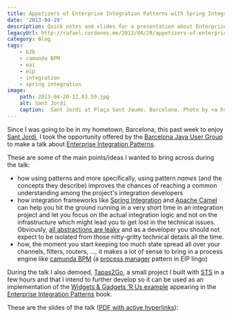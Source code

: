 ```yaml
---
title: Appetizers of Enterprise Integration Patterns with Spring Integration
date: '2013-04-29'
description: Quick notes and slides for a presentation about Enterprise Integration Patterns.
legacyUrl: http://rafael.cordones.me/2013/04/29/appetizers-of-enterprise-integration-patterns-with-spring-integration/
category: Blog
tags: 
    - b2b
    - camunda BPM
    - eai
    - eip
    - integration
    - spring integration
image:
    path: 2013-04-20-12.03.59.jpg
    alt: Sant Jordi
    caption:  Sant Jordi at Plaça Sant Jaume. Barcelona. Photo by <a href="http://rafael.cordones.me">Rafael Cordones</a>.
---
```

 
Since I was going to be in my hometown, Barcelona, this past week to enjoy <a href="http://en.wikipedia.org/wiki/Saint_George's_Day#Catalonia">Sant Jordi</a>, I took the opportunity offered by the <a href="http://www.barcelonajug.org/">Barcelona Java User Group</a> to make a talk about <a href="http://www.eaipatterns.com/">Enterprise Integration Patterns</a>.

These are some of the main points/ideas I wanted to bring across during the talk: 
<ul>
	<li>how using patterns and more specifically, using pattern <em>names</em> (and the concepts they describe) improves the chances of reaching a common understanding among the project's integration developers</li>
	<li>how integration frameworks like <a href="http://www.springsource.org/spring-integration">Spring Integration</a> and <a href="http://camel.apache.org/">Apache Camel</a> can help you hit the ground running in a very short time in an integration project and let you focus on the actual integration logic and not on the infrastructure which might lead you to get lost in the technical issues. Obviously, <a href="http://www.joelonsoftware.com/articles/LeakyAbstractions.html">all abstractions are leaky</a> and as a developer you should not expect to be isolated from those nitty-gritty technical details all the time.</li>
<li>how, the moment you start keeping too much state spread all over your channels, filters, routers, ..., it makes a lot of sense to bring in a process engine like <a href="http://camunda.org/">camunda BPM</a> (a <a href="http://www.enterpriseintegrationpatterns.com/ProcessManager.html">process manager</a> pattern in EIP lingo) </li>
</ul>

During the talk I also demoed, <a href="https://github.com/rafacm/tapas2go">Tapas2Go</a>, a small project I built with <a href="http://www.springsource.org/sts">STS</a> in a few hours and that I intend to further develop so it can be used as an implementation of the <a href="http://www.eaipatterns.com/Chapter1.html">Widgets & Gadgets ‘R Us example</a> appearing in the <a href="http://www.enterpriseintegrationpatterns.com/">Enterprise Integration Patterns</a> book.

These are the slides of the talk (<a href="https://speakerd.s3.amazonaws.com/presentations/9daeac4090740130a9c8529790d16483/appetizers-of-enterprise-integration-patterns-with-spring-integration-barcelonajug-barcelona-2013.pdf">PDF with active hyperlinks</a>):

<script async class="speakerdeck-embed" data-id="9daeac4090740130a9c8529790d16483" data-ratio="1.33333333333333" src="//speakerdeck.com/assets/embed.js"></script>
